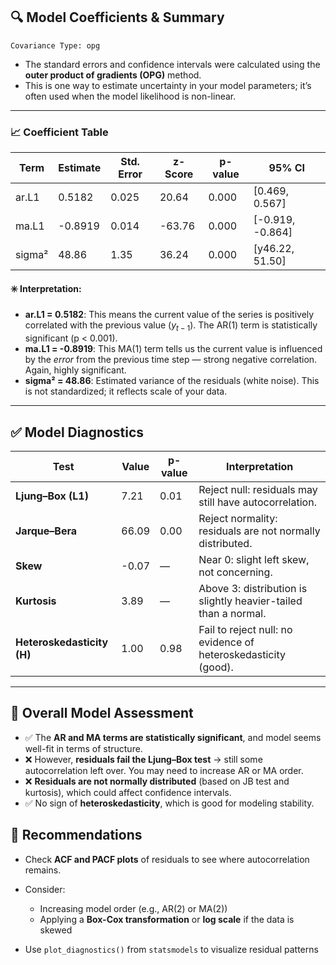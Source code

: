 ## 🔍 Model Coefficients & Summary

```
Covariance Type: opg
```

* The standard errors and confidence intervals were calculated using the **outer product of gradients (OPG)** method.
* This is one way to estimate uncertainty in your model parameters; it’s often used when the model likelihood is non-linear.

---

### 📈 Coefficient Table

| Term   | Estimate | Std. Error | z-Score | p-value | 95% CI            |
| ------ | -------- | ---------- | ------- | ------- | ----------------- |
| ar.L1  | 0.5182   | 0.025      | 20.64   | 0.000   | [0.469, 0.567]   |
| ma.L1  | -0.8919  | 0.014      | -63.76  | 0.000   | [-0.919, -0.864] |
| sigma² | 48.86    | 1.35       | 36.24   | 0.000   | [y46.22, 51.50]   |

#### ✳️ Interpretation:

* **ar.L1 = 0.5182**: This means the current value of the series is positively correlated with the previous value ($y_{t-1}$). The AR(1) term is statistically significant (p < 0.001).
* **ma.L1 = -0.8919**: This MA(1) term tells us the current value is influenced by the *error* from the previous time step — strong negative correlation. Again, highly significant.
* **sigma² = 48.86**: Estimated variance of the residuals (white noise). This is not standardized; it reflects scale of your data.

---

## ✅ Model Diagnostics

| Test                       | Value | p-value | Interpretation                                                  |
| -------------------------- | ----- | ------- | --------------------------------------------------------------- |
| **Ljung–Box (L1)**         | 7.21  | 0.01    | Reject null: residuals may still have autocorrelation.          |
| **Jarque–Bera**            | 66.09 | 0.00    | Reject normality: residuals are not normally distributed.       |
| **Skew**                   | -0.07 | —       | Near 0: slight left skew, not concerning.                       |
| **Kurtosis**               | 3.89  | —       | Above 3: distribution is slightly heavier-tailed than a normal. |
| **Heteroskedasticity (H)** | 1.00  | 0.98    | Fail to reject null: no evidence of heteroskedasticity (good).  |

---

## 🎯 Overall Model Assessment

* ✅ The **AR and MA terms are statistically significant**, and model seems well-fit in terms of structure.
* ❌ However, **residuals fail the Ljung–Box test** → still some autocorrelation left over. You may need to increase AR or MA order.
* ❌ **Residuals are not normally distributed** (based on JB test and kurtosis), which could affect confidence intervals.
* ✅ No sign of **heteroskedasticity**, which is good for modeling stability.

## 📌 Recommendations

* Check **ACF and PACF plots** of residuals to see where autocorrelation remains.
* Consider:

  * Increasing model order (e.g., AR(2) or MA(2))
  * Applying a **Box-Cox transformation** or **log scale** if the data is skewed
* Use `plot_diagnostics()` from `statsmodels` to visualize residual patterns
